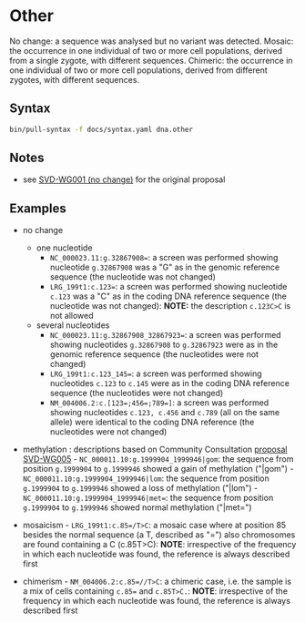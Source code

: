 # Other

<!-- ## Definition -->

No change: a sequence was analysed but no variant was detected. Mosaic: the occurrence in one individual of two or more cell populations, derived from a single zygote, with different sequences. Chimeric: the occurrence in one individual of two or more cell populations, derived from different zygotes, with different sequences.

## Syntax

```sh exec="true"
bin/pull-syntax -f docs/syntax.yaml dna.other
```

## Notes

- see [SVD-WG001 (no change)](../../consultation/SVD-WG001.md) for the original proposal

## Examples

- no change

    - one nucleotide
        - `NC_000023.11:g.32867908=`: a screen was performed showing nucleotide `g.32867908` was a "G" as in the genomic reference sequence (the nucleotide was not changed)
        - `LRG_199t1:c.123=`: a screen was performed showing nucleotide `c.123` was a "C" as in the coding DNA reference sequence (the nucleotide was not changed): **NOTE:** the description `c.123C>C` is not allowed
    - several nucleotides
        - `NC_000023.11:g.32867908_32867923=`: a screen was performed showing nucleotides `g.32867908` to `g.32867923` were as in the genomic reference sequence (the nucleotides were not changed)
        - `LRG_199t1:c.123_145=`: a screen was performed showing nucleotides `c.123` to `c.145` were as in the coding DNA reference sequence (the nucleotides were not changed)
        - `NM_004006.2:c.[123=;456=;789=]`: a screen was performed showing nucleotides `c.123, c.456` and `c.789` (all on the same allele) were identical to the coding DNA reference (the nucleotides were not changed)

- methylation : descriptions based on Community Consultation [proposal SVD-WG005](../../consultation/SVD-WG005.md)
        - `NC_000011.10:g.1999904_1999946|gom`: the sequence from position `g.1999904` to `g.1999946` showed a gain of methylation ("|gom")
        - `NC_000011.10:g.1999904_1999946|lom`: the sequence from position `g.1999904` to `g.1999946` showed a loss of methylation ("|lom")
        - `NC_000011.10:g.1999904_1999946|met=`: the sequence from position `g.1999904` to `g.1999946` showed normal methylation ("|met=")

- mosaicism
        - `LRG_199t1:c.85=/T>C`: a mosaic case where at position 85 besides the normal sequence (a T, described as "=") also chromosomes are found containing a C (c.85T>C): **NOTE**: irrespective of the frequency in which each nucleotide was found, the reference is always described first
- chimerism
        - `NM_004006.2:c.85=//T>C`: a chimeric case, i.e. the sample is a mix of cells containing `c.85=` and `c.85T>C.`: **NOTE**: irrespective of the frequency in which each nucleotide was found, the reference is always described first
